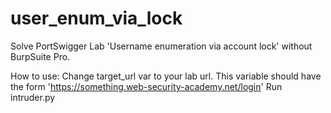 # user_enum_via_lock
Solve PortSwigger Lab 'Username enumeration via account lock' without BurpSuite Pro.

How to use:
Change target_url var to your lab url. This variable should have the form 'https://something.web-security-academy.net/login'
Run intruder.py
